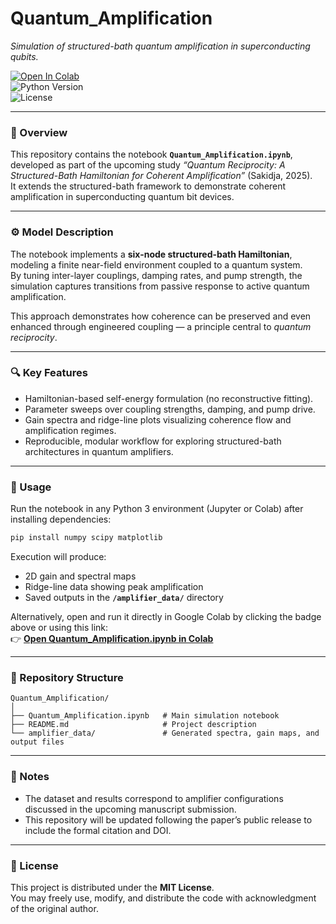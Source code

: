 # **Quantum_Amplification**
*Simulation of structured-bath quantum amplification in superconducting qubits.*

[![Open In Colab](https://colab.research.google.com/assets/colab-badge.svg)](https://colab.research.google.com/github/sakidja/Quantum-Amplification/blob/main/Quantum_Amplification.ipynb)  
![Python Version](https://img.shields.io/badge/Python-3.x-blue.svg)  
![License](https://img.shields.io/badge/License-MIT-green.svg)

---

### 🧩 Overview
This repository contains the notebook **`Quantum_Amplification.ipynb`**, developed as part of the upcoming study *“Quantum Reciprocity: A Structured-Bath Hamiltonian for Coherent Amplification”* (Sakidja, 2025).  
It extends the structured-bath framework to demonstrate coherent amplification in superconducting quantum bit devices.

---

### ⚙️ Model Description
The notebook implements a **six-node structured-bath Hamiltonian**, modeling a finite near-field environment coupled to a quantum system.  
By tuning inter-layer couplings, damping rates, and pump strength, the simulation captures transitions from passive response to active quantum amplification.  

This approach demonstrates how coherence can be preserved and even enhanced through engineered coupling — a principle central to *quantum reciprocity*.

---

### 🔍 Key Features
- Hamiltonian-based self-energy formulation (no reconstructive fitting).  
- Parameter sweeps over coupling strengths, damping, and pump drive.  
- Gain spectra and ridge-line plots visualizing coherence flow and amplification regimes.  
- Reproducible, modular workflow for exploring structured-bath architectures in quantum amplifiers.  

---

### 🚀 Usage
Run the notebook in any Python 3 environment (Jupyter or Colab) after installing dependencies:

```bash
pip install numpy scipy matplotlib
```

Execution will produce:  
- 2D gain and spectral maps  
- Ridge-line data showing peak amplification  
- Saved outputs in the **`/amplifier_data/`** directory  

Alternatively, open and run it directly in Google Colab by clicking the badge above or using this link:  
👉 [**Open Quantum_Amplification.ipynb in Colab**](https://colab.research.google.com/github/sakidja/Quantum-Amplification/blob/main/Quantum_Amplification.ipynb)

---

### 📁 Repository Structure
```
Quantum_Amplification/
│
├── Quantum_Amplification.ipynb   # Main simulation notebook
├── README.md                     # Project description
└── amplifier_data/               # Generated spectra, gain maps, and output files
```

---

### 📘 Notes
- The dataset and results correspond to amplifier configurations discussed in the upcoming manuscript submission.  
- This repository will be updated following the paper’s public release to include the formal citation and DOI.

---

### 📜 License
This project is distributed under the **MIT License**.  
You may freely use, modify, and distribute the code with acknowledgment of the original author.

